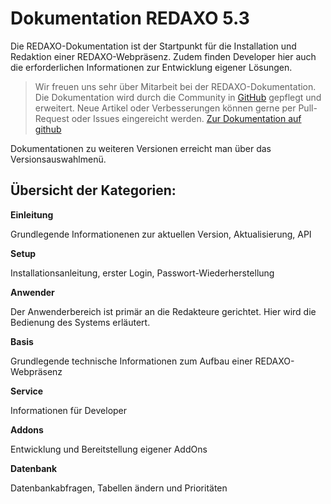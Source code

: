 # Dokumentation REDAXO 5.3

Die REDAXO-Dokumentation ist der Startpunkt für die Installation und Redaktion einer REDAXO-Webpräsenz. Zudem finden Developer hier auch die erforderlichen Informationen zur Entwicklung eigener Lösungen. 

>Wir freuen uns sehr über Mitarbeit bei der REDAXO-Dokumentation. 
Die Dokumentation wird durch die Community in [GitHub](https://github.com/redaxo/docs) gepflegt und erweitert.  Neue Artikel oder Verbesserungen können gerne per Pull-Request oder Issues eingereicht werden.
[Zur Dokumentation auf github](https://github.com/redaxo/docs) 

Dokumentationen zu weiteren  Versionen erreicht man über das Versionsauswahlmenü. 

## Übersicht der Kategorien: 

**Einleitung**

Grundlegende Informationenen  zur aktuellen Version, Aktualisierung, API 

**Setup**

Installationsanleitung, erster Login, Passwort-Wiederherstellung

**Anwender**

Der Anwenderbereich ist primär an die Redakteure gerichtet. Hier wird die Bedienung des Systems erläutert.  

**Basis**

Grundlegende technische Informationen zum Aufbau einer REDAXO-Webpräsenz

**Service**

Informationen für Developer

**Addons**

Entwicklung und Bereitstellung eigener AddOns

**Datenbank**

Datenbankabfragen, Tabellen ändern und Prioritäten



